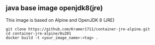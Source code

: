 ## java base image openjdk8(jre)

This image is based on Alpine and OpenJDK 8 (JRE)

```
git clone https://github.com/Kramer1711/container-jre-alpine.git
cd container-jre-alpine/8u201
docker build -t <your_image_name>:<tag> .
```
